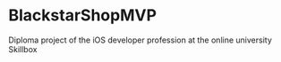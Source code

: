 # BlackstarShopMVP
Diploma project of the iOS developer profession at the online university Skillbox
